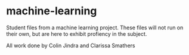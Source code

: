 # machine-learning
Student files from a machine learning project. These files will not run on their own, but are here to exhibit profiency in the subject.

All work done by Colin Jindra and Clarissa Smathers
